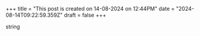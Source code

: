 +++
title = "This post is created on 14-08-2024 on 12:44PM"
date = "2024-08-14T09:22:59.359Z"
draft = false
+++

  string
        
